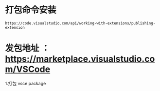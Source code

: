 <!--
 * @Author: Chen
 * @Email: codeeetop@qq.com
 * @Date: 2022-01-16 17:20:26
 * @LastEditTime: 2022-01-20 16:04:19
 * @Description: ...每位新修改者自己的信息
-->

# 打包命令安装
`https://code.visualstudio.com/api/working-with-extensions/publishing-extension`

# 发包地址 ：https://marketplace.visualstudio.com/VSCode

1.打包 vsce package